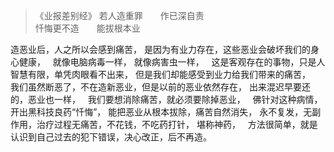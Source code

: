 > 《业报差别经》
> 若人造重罪　　作已深自责  
> 忏悔更不造　　能拔根本业

造恶业后，人之所以会感到痛苦，
是因为有业力存在，这些恶业会破坏我们的身心健康，
&nbsp;
就像电脑病毒一样，
就像病害虫一样，
&nbsp;
这是客观存在的事物，只是人智慧有限，单凭肉眼看不出来，
但是我们却能感受到业力给我们带来的痛苦，
&nbsp;
我们虽然断恶了，不在造新恶业，但是以前的恶业依然存在，
出来混迟早要还的，恶业也一样，
&nbsp;
我们要想消除痛苦，就必须要除掉恶业，
&nbsp;
佛针对这种病情，开出黑科技良药“忏悔”，
能把恶业从根本拔除，痛苦自然消失，
永不复发，无副作用，治疗过程无痛苦，不花钱，不吃药打针，
堪称神药，
&nbsp;
方法很简单，就是认识到自己过去的犯下错误，决心改正，后不再造。

